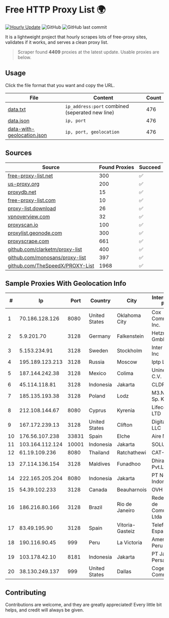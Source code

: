 
# Free HTTP Proxy List 🌍

[![Hourly Update](https://github.com/mertguvencli/http-proxy-list/actions/workflows/main.yml/badge.svg?branch=main)](https://github.com/mertguvencli/http-proxy-list/actions/workflows/main.yml)
![GitHub](https://img.shields.io/github/license/mertguvencli/http-proxy-list)
![GitHub last commit](https://img.shields.io/github/last-commit/mertguvencli/http-proxy-list)

It is a lightweight project that hourly scrapes lots of free-proxy sites, validates if it works, and serves a clean proxy list.


> Scraper found **4409** proxies at the latest update. Usable proxies are below.

## Usage

Click the file format that you want and copy the URL.


|File|Content|Count|
|----|-------|-----|
|[data.txt](https://raw.githubusercontent.com/mertguvencli/http-proxy-list/main/proxy-list/data.txt)|`ip_address:port` combined (seperated new line)|476|
|[data.json](https://raw.githubusercontent.com/mertguvencli/http-proxy-list/main/proxy-list/data.json)|`ip, port`|476|
|[data-with-geolocation.json](https://raw.githubusercontent.com/mertguvencli/http-proxy-list/main/proxy-list/data-with-geolocation.json)|`ip, port, geolocation`|476|

## Sources

|Source|Found Proxies|Succeed|
|------|-------------|-------|
|[free-proxy-list.net](https://free-proxy-list.net)|300|✅|
|[us-proxy.org](https://www.us-proxy.org)|200|✅|
|[proxydb.net](http://proxydb.net)|15|✅|
|[free-proxy-list.com](https://free-proxy-list.com/?page=&port=&type%5B%5D=http&type%5B%5D=https&up_time=0&search=Search)|10|✅|
|[proxy-list.download](https://www.proxy-list.download/HTTP)|26|✅|
|[vpnoverview.com](https://vpnoverview.com/privacy/anonymous-browsing/free-proxy-servers)|32|✅|
|[proxyscan.io](https://www.proxyscan.io)|100|✅|
|[proxylist.geonode.com](https://proxylist.geonode.com/api/proxy-list?limit=300&page=1&sort_by=lastChecked&sort_type=desc&protocols=http,https)|300|✅|
|[proxyscrape.com](https://api.proxyscrape.com/v2/?request=displayproxies&protocol=http&timeout=10000&country=all&ssl=all&anonymity=all)|661|✅|
|[github.com/clarketm/proxy-list](https://raw.githubusercontent.com/clarketm/proxy-list/master/proxy-list-raw.txt)|400|✅|
|[github.com/monosans/proxy-list](https://raw.githubusercontent.com/monosans/proxy-list/main/proxies/http.txt)|397|✅|
|[github.com/TheSpeedX/PROXY-List](https://raw.githubusercontent.com/TheSpeedX/PROXY-List/master/http.txt)|1968|✅|


## Sample Proxies With Geolocation Info

|#|Ip|Port|Country|City|Internet Service Provider|
|-|--|----|-------|----|-------------------------|
|1|70.186.128.126|8080|United States|Oklahoma City|Cox Communications Inc.|
|2|5.9.201.70|3128|Germany|Falkenstein|Hetzner Online GmbH|
|3|5.153.234.91|3128|Sweden|Stockholm|Inter Connects Inc|
|4|195.189.123.213|3128|Russia|Moscow|Iptp LTD|
|5|187.144.242.38|3128|Mexico|Colima|Uninet S.A. de C.V.|
|6|45.114.118.81|3128|Indonesia|Jakarta|CLDREU|
|7|185.135.193.38|3128|Poland|Lodz|M3.NET Sp. zoo Sp. K.|
|8|212.108.144.67|8080|Cyprus|Kyrenia|Lifecell Digital LTD|
|9|167.172.239.13|3128|United States|Clifton|DigitalOcean, LLC|
|10|176.56.107.238|33831|Spain|Elche|Aire Networks|
|11|103.164.112.124|10001|Indonesia|Jakarta|SOLUSINET|
|12|61.19.109.236|8080|Thailand|Ratchathewi|CAT-ISP|
|13|27.114.136.154|3128|Maldives|Funadhoo|Dhiraagu Pvt.Ltd.|
|14|222.165.205.204|8080|Indonesia|Jakarta|PT NettoCyber Indonesia|
|15|54.39.102.233|3128|Canada|Beauharnois|OVH SAS|
|16|186.216.80.166|3128|Brazil|Rio de Janeiro|Rede Brasileira de Comunicacao Ltda|
|17|83.49.195.90|3128|Spain|Vitoria-Gasteiz|Telefonica de Espana SAU|
|18|190.116.90.45|999|Peru|La Victoria|America Movil Peru S.A.C.|
|19|103.178.42.10|8181|Indonesia|Jakarta|PT Jaring Solusi Persada|
|20|38.130.249.137|999|United States|Dallas|Cogent Communications|



## Contributing

Contributions are welcome, and they are greatly appreciated! Every
little bit helps, and credit will always be given.

